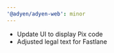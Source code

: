 ```yaml
---
'@adyen/adyen-web': minor
---
```


- Update UI to display Pix code
- Adjusted legal text for Fastlane
